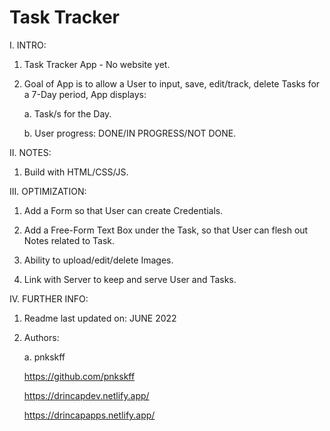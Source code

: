 # Task Tracker

I. INTRO:

  1. Task Tracker App - No website yet.

  2. Goal of App is to allow a User to input, save, edit/track, delete Tasks for a 7-Day period, App displays:
     
     a. Task/s for the Day.
     
     b. User progress: DONE/IN PROGRESS/NOT DONE.

II. NOTES:

  1. Build with HTML/CSS/JS.

III. OPTIMIZATION:

  1. Add a Form so that User can create Credentials.
 
  2. Add a Free-Form Text Box under the Task, so that User can flesh out Notes related to Task.
  
  3. Ability to upload/edit/delete Images. 
  
  4. Link with Server to keep and serve User and Tasks.
  
IV. FURTHER INFO:

  1. Readme last updated on: JUNE 2022

  2. Authors:

     a. pnkskff
     
     https://github.com/pnkskff
     
     https://drincapdev.netlify.app/
     
     https://drincapapps.netlify.app/




